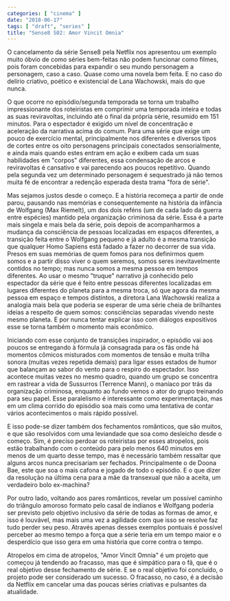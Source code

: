 ```yaml
---
categories: [ "cinema" ]
date: "2018-06-17"
tags: [ "draft", "series" ]
title: "Sense8 S02: Amor Vincit Omnia"
---
```

O cancelamento da série Sense8 pela Netflix nos apresentou um exemplo
muito óbvio de como séries bem-feitas não podem funcionar como filmes,
pois foram concebidas para expandir o seu mundo personagem a personagem,
caso a caso. Quase como uma novela bem feita. E no caso do delírio
criativo, poético e existencial de Lana Wachowski, mais do que nunca.

O que ocorre no episódio/segunda temporada se torna um trabalho
impressionante dos roteiristas em comprimir uma temporada inteira e
todas as suas reviravoltas, incluindo até o final da própria série,
resumido em 151 minutos. Para o espectador é exigido um nível
de concentração e aceleração da narrativa acima do comum. Para
uma série que exige um pouco de exercício mental, principalmente
nos diferentes e diversos tipos de cortes entre os oito personagens
principais conectados sensorialmente, e ainda mais quando estes entram
em ação e exibem cada um suas habilidades em "corpos" diferentes, essa
condensação de arcos e reviravoltas é cansativo e vai parecendo aos
poucos repetitivo. Quando pela segunda vez um determinado personagem é
sequestrado já não temos muita fé de encontrar a redenção esperada
desta trama "fora de série".

Mas sejamos justos desde o começo. E a história recomeça a partir
de onde parou, pausando nas memórias e consequentemente na história
da infância de Wolfgang (Max Riemelt), um dos dois reféns (um de cada
lado da guerra entre espécies) mantido pela organização criminosa da
série. Essa é a parte mais singela e mais bela da série, pois depois
de acompanharmos a mudança da consciência de pessoas localizadas em
espaços diferentes, a transição feita entre o Wolfgang pequeno e já
adulto é a mesma transição que qualquer Homo Sapiens está fadado a
fazer no decorrer de sua vida. Presos em suas memórias de quem fomos para
nos definirmos quem somos e a partir disso viver o quem seremos, somos
seres inevitavelmente contidos no tempo; mas nunca somos a mesma pessoa em
tempos diferentes. Ao usar o mesmo "truque" narrativo já conhecido pelo
espectador da série que é feito entre pessoas diferentes localizadas
em lugares diferentes do planeta para a mesma troca, só que agora da
mesma pessoa em espaço e tempos distintos, a diretora Lana Wachowski
realiza a analogia mais bela que poderia se esperar de uma série cheia
de brilhantes ideias a respeito de quem somos: consciências separadas
vivendo neste mesmo planeta. E por nunca tentar explicar isso com
diálogos expositivos esse se torna também o momento mais econômico.

Iniciando com esse conjunto de transições inspirador, o episódio
vai aos poucos se entregando à fórmula já consagrada para os fãs
onde há momentos cômicos misturados com momentos de tensão e muita
trilha sonora (muitas vezes repetida demais) para ligar esses estados de
humor que balançam ao sabor do vento para o respiro do espectador. Isso
acontece muitas vezes no mesmo quadro, quando um grupo se concentra em
rastrear a vida de Sussurros (Terrence Mann), o maníaco por trás da
organização criminosa, enquanto ao fundo vemos o ator do grupo treinando
para seu papel. Esse paralelismo é interessante como experimentação,
mas em um clima corrido do episódio soa mais como uma tentativa de
contar vários acontecimentos o mais rápido possível.

E isso pode-se dizer também dos fechamentos românticos, que são muitos,
e que são resolvidos com uma leviandade que soa como desleicho desde
o começo. Sim, é preciso perdoar os roteiristas por esses atropelos,
pois estão trabalhando com o conteúdo para pelo menos 640 minutos em
menos de um quarto desse tempo, mas é necessário também ressaltar que
alguns arcos nunca precisariam ser fechados. Principalmente o de Doona
Bae, este que soa o mais cafona e jogado de todo o episódio. E o que
dizer da resolução na última cena para a mãe da transexual que não
a aceita, um verdadeiro bolo ex-machina?

Por outro lado, voltando aos pares românticos, revelar um possível
caminho do triângulo amoroso formato pelo casal de indianos e Wolfgang
poderia ser previsto pelo objetivo inclusivo da série de todas as
formas de amor, e isso é louvável, mas mais uma vez a agilidade com
que isso se resolve faz tudo perder seu peso. Através apenas desses
exemplos pontuais é possível perceber ao mesmo tempo a força que a
série teria em um tempo maior e o desperdício que isso gera em uma
história que corre contra o tempo.

Atropelos em cima de atropelos, "Amor Vincit Omnia" é um projeto que
começou já tendendo ao fracasso, mas que é simpático para o fã,
que é o real objetivo desse fechamento de série. E se o real objetivo
foi concluído, o projeto pode ser considerado um sucesso. O fracasso,
no caso, é a decisão da Netflix em cancelar uma das poucas séries
criativas e pulsantes da atualidade.
